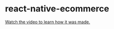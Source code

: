 # react-native-ecommerce

[Watch the video to learn how it was made.](https://youtu.be/6tw9sJEy56M)
